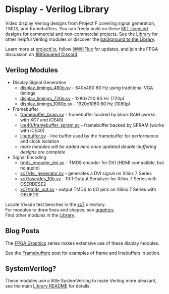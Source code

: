 # Display - Verilog Library

Video display Verilog designs from Project F covering signal generation, TMDS, and framebuffers. You can freely build on these [MIT licensed](../../LICENSE) designs for commercial and non-commercial projects. See the [Library](../) for other helpful Verilog modules or discover the [background to the Library](https://projectf.io/posts/verilog-library-announcement/).

Learn more at [projectf.io](https://projectf.io/), follow [@WillFlux](https://twitter.com/WillFlux) for updates, and join the FPGA discussion on [1BitSquared Discord](https://1bitsquared.com/pages/chat).

## Verilog Modules

* Display Signal Generation
  * [display_timings_480p.sv](display_timings_480p.sv) - 640x480 60 Hz using traditional VGA timings
  * [display_timings_720p.sv](display_timings_720p.sv) - 1280x720 60 Hz (720p)
  * [display_timings_1080p.sv](display_timings_1080p.sv) - 1920x1080 60 Hz (1080p)
* Framebuffer
  * [framebuffer_bram.sv](framebuffer_bram.sv) - framebuffer backed by block RAM (works with XC7 and iCE40)
  * [ice40/framebuffer_spram.sv](ice40/framebuffer_spram.sv) - framebuffer backed by SPRAM (works with iCE40)
  * [linebuffer.sv](linebuffer.sv) - line buffer used by the framebuffer for performance and clock isolation
  * _more modules will be added here once updated double-buffering designs are complete_
* Signal Encoding
  * [tmds_encoder_dvi.sv](tmds_encoder_dvi.sv) - TMDS encoder for DVI (HDMI compatible, but no audio)
  * [xc7/dvi_generator.sv](xc7/dvi_generator.sv) - generates a DVI signal on Xilinx 7 Series
  * [xc7/oserdes_10b.sv](xc7/oserdes_10b.sv) - 10:1 Output Serializer for Xilinx 7 Series with OSERDESE2
  * [xc7/tmds_out.sv](xc7/tmds_out.sv) - output TMDS to I/O pins on Xilinx 7 Series with OBUFDS

Locate Vivado test benches in the [xc7](xc7) directory.  
For modules to draw lines and shapes, see [graphics](../graphics/).  
Find other modules in the [Library](../).

## Blog Posts

The [FPGA Graphics](https://projectf.io/posts/fpga-graphics/) series makes extensive use of these display modules.

See the [Framebuffers](https://projectf.io/posts/framebuffers/) post for examples of frame and linebuffers in action.

## SystemVerilog?

These modules use a little SystemVerilog to make Verilog more pleasant, see the main [Library README](../README.md#systemverilog) for details.
